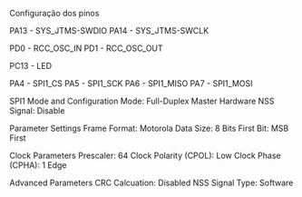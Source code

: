Configuração dos pinos

PA13 - SYS_JTMS-SWDIO
PA14 - SYS_JTMS-SWCLK

PD0 - RCC_OSC_IN
PD1 - RCC_OSC_OUT

PC13 - LED

PA4 - SPI1_CS
PA5 - SPI1_SCK
PA6 - SPI1_MISO
PA7 - SPI1_MOSI

SPI1 Mode and Configuration
Mode: Full-Duplex Master
Hardware NSS Signal: Disable

Parameter Settings
Frame Format: Motorola
Data Size: 8 Bits
First Bit: MSB First

Clock Parameters
Prescaler: 64
Clock Polarity (CPOL): Low
Clock Phase (CPHA): 1 Edge

Advanced Parameters
CRC Calcuation: Disabled
NSS Signal Type: Software
